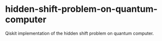 # hidden-shift-problem-on-quantum-computer
Qiskit implementation of the hidden shift problem on quantum computer.
